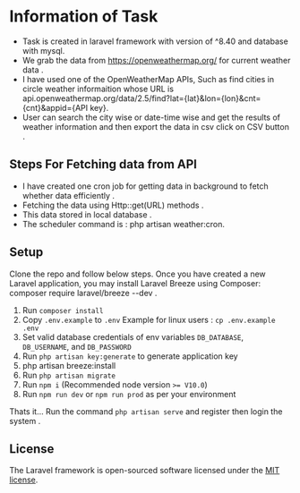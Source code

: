 

# Information of Task

- Task is created in laravel framework with version of ^8.40 and database with mysql. 
- We grab the data from https://openweathermap.org/ for current weather data .
- I have used one of the OpenWeatherMap APIs, Such as find cities in circle weather informaition whose URL is api.openweathermap.org/data/2.5/find?lat={lat}&lon={lon}&cnt={cnt}&appid={API key}.
- User can search the city wise or date-time wise and get the results of weather information and then export the data in csv click on CSV button .


## Steps For Fetching data from API
- I have created one cron job for getting data in background to fetch whether data efficiently .
- Fetching the data using Http::get(URL) methods .
- This data stored in local database .
- The scheduler command is : php artisan weather:cron.


## Setup

Clone the repo and follow below steps.
Once you have created a new Laravel application, you may install Laravel Breeze using Composer:
composer require laravel/breeze --dev .

1. Run `composer install`
2. Copy `.env.example` to `.env` Example for linux users : `cp .env.example .env`
3. Set valid database credentials of env variables `DB_DATABASE`, `DB_USERNAME`, and `DB_PASSWORD`
4. Run `php artisan key:generate` to generate application key
5. php artisan breeze:install
6. Run `php artisan migrate`
7. Run `npm i` (Recommended node version `>= V10.0`)
8. Run `npm run dev` or `npm run prod` as per your environment

Thats it... Run the command `php artisan serve` and register then login the system .


## License

The Laravel framework is open-sourced software licensed under the [MIT license](https://opensource.org/licenses/MIT).
